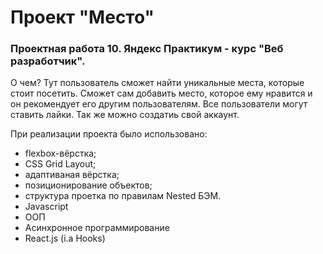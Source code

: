 # Проект "Место" 
### Проектная работа 10. Яндекс Практикум - курс "Веб разработчик".

О чем?
Тут пользователь сможет найти уникальные места, которые стоит посетить. Сможет сам добавить место, которое ему нравится и он рекомендует его другим пользователям. Все пользователи могут ставить лайки. Так же можно создатиь свой аккаунт.

При реализации проекта было использовано:

- flexbox-вёрстка;
- CSS Grid Layout;
- адаптиваная вёрстка;
- позиционирование объектов;
- структура проетка по правилам Nested БЭМ.
- Javascript
- ООП
- Асинхронное программирование
- React.js (i.a Hooks)

